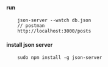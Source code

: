 #### run   
        json-server --watch db.json        
        // postman    
        http://localhost:3000/posts    

#### install json server
        sudo npm install -g json-server 